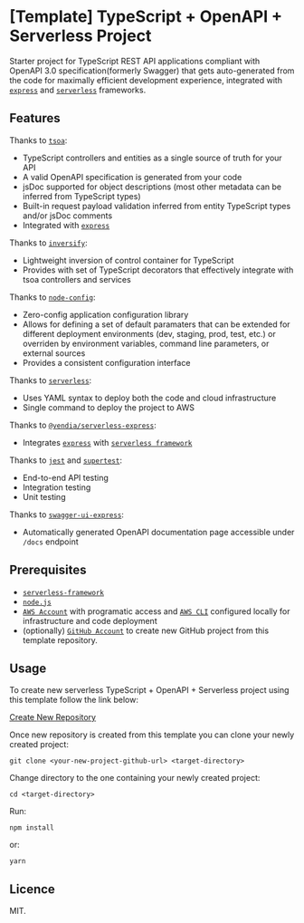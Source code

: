 # [Template] TypeScript + OpenAPI + Serverless Project

Starter project for TypeScript REST API applications compliant with OpenAPI 3.0 specification(formerly Swagger) that gets auto-generated
from the code for maximally efficient development experience, integrated with [`express`](https://github.com/expressjs/express) and [`serverless`](https://github.com/serverless/serverless) frameworks.

## Features

Thanks to [`tsoa`](https://github.com/lukeautry/tsoa):

- TypeScript controllers and entities as a single source of truth for your API
- A valid OpenAPI specification is generated from your code
- jsDoc supported for object descriptions (most other metadata can be inferred from TypeScript types)
- Built-in request payload validation inferred from entity TypeScript types and/or jsDoc comments
- Integrated with [`express`](https://github.com/expressjs/express)

Thanks to [`inversify`](https://github.com/inversify):

- Lightweight inversion of control container for TypeScript
- Provides with set of TypeScript decorators that effectively integrate with tsoa controllers and services

Thanks to [`node-config`](https://github.com/node-config/node-config):

- Zero-config application configuration library
- Allows for defining a set of default paramaters that can be extended for different deployment environments (dev, staging, prod, test, etc.) or overriden by environment variables, command line parameters, or external sources
- Provides a consistent configuration interface

Thanks to [`serverless`](https://github.com/serverless/serverless):

- Uses YAML syntax to deploy both the code and cloud infrastructure
- Single command to deploy the project to AWS

Thanks to [`@vendia/serverless-express`](https://github.com/vendia/serverless-express):

- Integrates [`express`](https://github.com/expressjs/express) with [`serverless framework`](https://github.com/serverless/serverless)

Thanks to [`jest`](https://github.com/facebook/jest) and [`supertest`](https://github.com/ladjs/supertest):

- End-to-end API testing
- Integration testing
- Unit testing

Thanks to [`swagger-ui-express`](https://github.com/scottie1984/swagger-ui-express):

- Automatically generated OpenAPI documentation page accessible under `/docs` endpoint

## Prerequisites

- [`serverless-framework`](https://github.com/serverless/serverless)
- [`node.js`](https://nodejs.org)
- [`AWS Account`](https://aws.amazon.com/) with programatic access and [`AWS CLI`](https://aws.amazon.com/cli/) configured locally for infrastructure and code deployment
- (optionally) [`GitHub Account`](https://github.com) to create new GitHub project from this template repository.

## Usage

To create new serverless TypeScript + OpenAPI + Serverless project using this template follow the link below:

[Create New Repository](https://github.com/ttarnowski/ts-serverless-openapi-template/generate)

Once new repository is created from this template you can clone your newly created project:

```
git clone <your-new-project-github-url> <target-directory>
```

Change directory to the one containing your newly created project:

```
cd <target-directory>
```

Run:

```
npm install
```

or:

```
yarn
```

## Licence

MIT.
